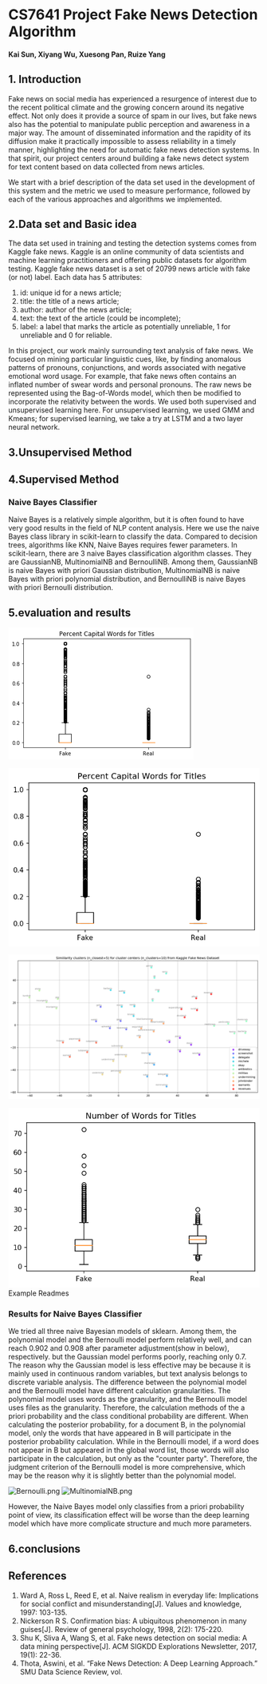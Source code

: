 # CS7641 Project Fake News Detection Algorithm
#### Kai Sun, Xiyang Wu, Xuesong Pan, Ruize Yang

## 1. Introduction 

Fake news on social media has experienced a resurgence of interest due to the recent political climate and the growing concern around its negative effect. Not only does it provide a source of spam in our lives, but fake news also has the potential to manipulate public perception and awareness in a major way. The amount of disseminated information and the rapidity of its diffusion make it practically impossible to assess reliability in a timely manner, highlighting the need for automatic fake news detection systems. In that spirit, our project centers around building a fake news detect system for text content based on data collected from news articles.

 

We start with a brief description of the data set used in the development of this system and the metric we used to measure performance, followed by each of the various approaches and algorithms we implemented.

## 2.Data set and Basic idea

The data set used in training and testing the detection systems comes from Kaggle fake news. Kaggle is an online community of data scientists and machine learning practitioners and offering public datasets for algorithm testing. Kaggle fake news dataset is a set of 20799 news article with fake (or not) label. Each data has 5 attributes: 


1. id: unique id for a news article;
2. title: the title of a news article; 
3. author: author of the news article; 
4. text: the text of the article (could be incomplete); 
5. label: a label that marks the article as potentially unreliable, 1 for unreliable and 0 for reliable.

 In this project, our work mainly surrounding text analysis of fake news. We focused on mining particular linguistic cues, like, by finding anomalous patterns of pronouns, conjunctions, and words associated with negative emotional word usage. For example, that fake news often contains an inflated number of swear words and personal pronouns. The raw news be represented using the Bag-of-Words model, which then be modified to incorporate the relativity between the words. We used both supervised and unsupervised learning here.  For unsupervised learning, we used GMM and Kmeans; for supervised learning, we take a try at LSTM and a two layer neural network.

## 3.Unsupervised Method



## 4.Supervised Method



### Naive Bayes Classifier 

Naive Bayes is a relatively simple algorithm, but it is often found to have very good results in the field of NLP content analysis. Here we use the naive Bayes class library in scikit-learn to classify the data. Compared to decision trees, algorithms like KNN, Naive Bayes requires fewer parameters. In scikit-learn, there are 3 naive Bayes classification algorithm classes. They are GaussianNB, MultinomialNB and BernoulliNB. Among them, GaussianNB is naive Bayes with priori Gaussian distribution, MultinomialNB is naive Bayes with priori polynomial distribution, and BernoulliNB is naive Bayes with priori Bernoulli distribution.

## 5.evaluation and results 

![](https://github.com/ksun86/ML-Project/blob/master/fig1.png)  

![](https://github.com/ksun86/ML-Project/blob/master/percent_capital.png)  

![](https://github.com/ksun86/ML-Project/blob/master/similar_words.png)  

![](https://github.com/ksun86/ML-Project/blob/master/title_length.png)   Example Readmes



### Results for Naive Bayes Classifier 

We tried all three naive Bayesian models of sklearn. Among them, the polynomial model and the Bernoulli model perform relatively well, and can reach 0.902 and 0.908 after parameter adjustment(show in below), respectively. but the Gaussian model performs poorly, reaching only 0.7. The reason why the Gaussian model is less effective may be because it is mainly used in continuous random variables, but text analysis belongs to discrete variable analysis. The difference between the polynomial model and the Bernoulli model have different calculation granularities. The polynomial model uses words as the granularity, and the Bernoulli model uses files as the granularity. Therefore, the calculation methods of the a priori probability and the class conditional probability are different. When calculating the posterior probability, for a document B, in the polynomial model, only the words that have appeared in B will participate in the posterior probability calculation. While in the Bernoulli model, if a word does not appear in B but appeared in the global word list, those words will also participate in the calculation, but only as the "counter party". Therefore, the judgment criterion of the Bernoulli model is more comprehensive, which may be the reason why it is slightly better than the polynomial model. 

  <img src="github.com/ksun86/ML-Project/blob/master/Bernoulli.png" width = "300" height = "200" alt="Bernoulli.png"  />
 <img src="github.com/ksun86/ML-Project/blob/master/MultinomialNB.png" width = "300" height = "200" alt="MultinomialNB.png"  />


However, the Naive Bayes model only classifies from a priori probability point of view, its classification effect will be worse than the deep learning model which have more complicate structure and much more parameters.



## 6.conclusions



## References

1. Ward A, Ross L, Reed E, et al. Naive realism in everyday life: Implications for social conflict and misunderstanding[J]. Values and knowledge, 1997: 103-135.
2. Nickerson R S. Confirmation bias: A ubiquitous phenomenon in many guises[J]. Review of general psychology, 1998, 2(2): 175-220.
3. Shu K, Sliva A, Wang S, et al. Fake news detection on social media: A data mining perspective[J]. ACM SIGKDD Explorations Newsletter, 2017, 19(1): 22-36.
4. Thota, Aswini, et al. “Fake News Detection: A Deep Learning Approach.” SMU Data Science Review, vol. 


